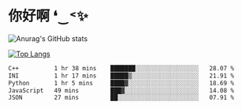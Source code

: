 # 你好啊 ❛‿˂✨

![Anurag's GitHub stats](https://github-readme-stats.vercel.app/api?username=ZombieFly&count_private=true&show_icons=true)

[![Top Langs](https://github-readme-stats.vercel.app/api/top-langs/?username=ZombieFly&layout=compact&count_private=true&hide=Ruby,makefile)](https://github.com/anuraghazra/github-readme-stats)

<!--START_SECTION:waka-->

```txt
C++          1 hr 38 mins    ███████░░░░░░░░░░░░░░░░░░   28.07 %
INI          1 hr 17 mins    █████▒░░░░░░░░░░░░░░░░░░░   21.91 %
Python       1 hr 5 mins     ████▓░░░░░░░░░░░░░░░░░░░░   18.69 %
JavaScript   49 mins         ███▓░░░░░░░░░░░░░░░░░░░░░   14.08 %
JSON         27 mins         ██░░░░░░░░░░░░░░░░░░░░░░░   07.91 %
```

<!--END_SECTION:waka-->
